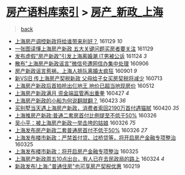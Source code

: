 [房产语料库索引](../../README.md)  > [房产_新政_上海](房产_新政_上海.md)
====
> [back](../README.md)

- [上海房产调控新政将给谁带来利好？](http://jkwz.applinzi.com/ittc/6906056269869089797.html#%E4%B8%8A%E6%B5%B7%E6%88%BF%E4%BA%A7%E8%B0%83%E6%8E%A7%E6%96%B0%E6%94%BF%E5%B0%86%E7%BB%99%E8%B0%81%E5%B8%A6%E6%9D%A5%E5%88%A9%E5%A5%BD%EF%BC%9F) 161129 *10* 
- [一张图读懂上海房产新政 五大关键问题买房者要关注](http://jkwz.applinzi.com/ittc/6905855942045729796.html#%E4%B8%80%E5%BC%A0%E5%9B%BE%E8%AF%BB%E6%87%82%E4%B8%8A%E6%B5%B7%E6%88%BF%E4%BA%A7%E6%96%B0%E6%94%BF+%E4%BA%94%E5%A4%A7%E5%85%B3%E9%94%AE%E9%97%AE%E9%A2%98%E4%B9%B0%E6%88%BF%E8%80%85%E8%A6%81%E5%85%B3%E6%B3%A8) 161129  
- [发布虚假&quot;房产新政&quot;引发上海离婚潮 IT男被公诉](http://jkwz.applinzi.com/ittc/6904155671515104260.html#%E5%8F%91%E5%B8%83%E8%99%9A%E5%81%87%26quot%3B%E6%88%BF%E4%BA%A7%E6%96%B0%E6%94%BF%26quot%3B%E5%BC%95%E5%8F%91%E4%B8%8A%E6%B5%B7%E7%A6%BB%E5%A9%9A%E6%BD%AE+IT%E7%94%B7%E8%A2%AB%E5%85%AC%E8%AF%89) 161124 *3* 
- [散布&quot;上海房产新政谣言&quot;微信号遭网信办集中处理](http://jkwz.applinzi.com/ittc/6874840391861404677.html#%E6%95%A3%E5%B8%83%26quot%3B%E4%B8%8A%E6%B5%B7%E6%88%BF%E4%BA%A7%E6%96%B0%E6%94%BF%E8%B0%A3%E8%A8%80%26quot%3B%E5%BE%AE%E4%BF%A1%E5%8F%B7%E9%81%AD%E7%BD%91%E4%BF%A1%E5%8A%9E%E9%9B%86%E4%B8%AD%E5%A4%84%E7%90%86) 160906  
- [房产新政谣言惹祸，上海人排队离婚太疯狂](http://jkwz.applinzi.com/ittc/6872950183863780357.html#%E6%88%BF%E4%BA%A7%E6%96%B0%E6%94%BF%E8%B0%A3%E8%A8%80%E6%83%B9%E7%A5%B8%EF%BC%8C%E4%B8%8A%E6%B5%B7%E4%BA%BA%E6%8E%92%E9%98%9F%E7%A6%BB%E5%A9%9A%E5%A4%AA%E7%96%AF%E7%8B%82) 160901 *9* 
- [新VS旧 传上海房产契税新政 父母给子女买房契税将减少](http://jkwz.applinzi.com/ittc/6854287346618614788.html#%E6%96%B0VS%E6%97%A7+%E4%BC%A0%E4%B8%8A%E6%B5%B7%E6%88%BF%E4%BA%A7%E5%A5%91%E7%A8%8E%E6%96%B0%E6%94%BF+%E7%88%B6%E6%AF%8D%E7%BB%99%E5%AD%90%E5%A5%B3%E4%B9%B0%E6%88%BF%E5%A5%91%E7%A8%8E%E5%B0%86%E5%87%8F%E5%B0%91) 160713  
- [上海房产新政后首拍抢出仨地王 地价已超当地现房价](http://jkwz.applinzi.com/ittc/6831238959421981700.html#%E4%B8%8A%E6%B5%B7%E6%88%BF%E4%BA%A7%E6%96%B0%E6%94%BF%E5%90%8E%E9%A6%96%E6%8B%8D%E6%8A%A2%E5%87%BA%E4%BB%A8%E5%9C%B0%E7%8E%8B+%E5%9C%B0%E4%BB%B7%E5%B7%B2%E8%B6%85%E5%BD%93%E5%9C%B0%E7%8E%B0%E6%88%BF%E4%BB%B7) 160512  
- [上海房产新政满月 资金端监管再出重拳](http://jkwz.applinzi.com/ittc/6825638043427800069.html#%E4%B8%8A%E6%B5%B7%E6%88%BF%E4%BA%A7%E6%96%B0%E6%94%BF%E6%BB%A1%E6%9C%88+%E8%B5%84%E9%87%91%E7%AB%AF%E7%9B%91%E7%AE%A1%E5%86%8D%E5%87%BA%E9%87%8D%E6%8B%B3) 160427 *4* 
- [上海房产新政的小船为何说翻就翻？](http://jkwz.applinzi.com/ittc/6824359969209975813.html#%E4%B8%8A%E6%B5%B7%E6%88%BF%E4%BA%A7%E6%96%B0%E6%94%BF%E7%9A%84%E5%B0%8F%E8%88%B9%E4%B8%BA%E4%BD%95%E8%AF%B4%E7%BF%BB%E5%B0%B1%E7%BF%BB%EF%BC%9F) 160423 *36* 
- [买别墅当天遇上海房产新政，消费者索回2190万首付遇猫腻](http://jkwz.applinzi.com/ittc/6823234617460917252.html#%E4%B9%B0%E5%88%AB%E5%A2%85%E5%BD%93%E5%A4%A9%E9%81%87%E4%B8%8A%E6%B5%B7%E6%88%BF%E4%BA%A7%E6%96%B0%E6%94%BF%EF%BC%8C%E6%B6%88%E8%B4%B9%E8%80%85%E7%B4%A2%E5%9B%9E2190%E4%B8%87%E9%A6%96%E4%BB%98%E9%81%87%E7%8C%AB%E8%85%BB) 160420 *35* 
- [上海推房产新政:普通二套房首付比例提至不低于50%](http://jkwz.applinzi.com/ittc/6813808606386324485.html#%E4%B8%8A%E6%B5%B7%E6%8E%A8%E6%88%BF%E4%BA%A7%E6%96%B0%E6%94%BF%3A%E6%99%AE%E9%80%9A%E4%BA%8C%E5%A5%97%E6%88%BF%E9%A6%96%E4%BB%98%E6%AF%94%E4%BE%8B%E6%8F%90%E8%87%B3%E4%B8%8D%E4%BD%8E%E4%BA%8E50%25) 160326  
- [吴小平：被上海房产新政一举击垮的姑娘](http://jkwz.applinzi.com/ittc/6813800400901637124.html#%E5%90%B4%E5%B0%8F%E5%B9%B3%EF%BC%9A%E8%A2%AB%E4%B8%8A%E6%B5%B7%E6%88%BF%E4%BA%A7%E6%96%B0%E6%94%BF%E4%B8%80%E4%B8%BE%E5%87%BB%E5%9E%AE%E7%9A%84%E5%A7%91%E5%A8%98) 160326 *75* 
- [上海发布房产新政二套普通房首付不低于50%](http://jkwz.applinzi.com/ittc/6813710014774510597.html#%E4%B8%8A%E6%B5%B7%E5%8F%91%E5%B8%83%E6%88%BF%E4%BA%A7%E6%96%B0%E6%94%BF%E4%BA%8C%E5%A5%97%E6%99%AE%E9%80%9A%E6%88%BF%E9%A6%96%E4%BB%98%E4%B8%8D%E4%BD%8E%E4%BA%8E50%25) 160326 *27* 
- [上海发布楼市新政：严禁首付贷、过桥贷等，将开启房产金融专项整治](http://jkwz.applinzi.com/ittc/6813569091121972229.html#%E4%B8%8A%E6%B5%B7%E5%8F%91%E5%B8%83%E6%A5%BC%E5%B8%82%E6%96%B0%E6%94%BF%EF%BC%9A%E4%B8%A5%E7%A6%81%E9%A6%96%E4%BB%98%E8%B4%B7%E3%80%81%E8%BF%87%E6%A1%A5%E8%B4%B7%E7%AD%89%EF%BC%8C%E5%B0%86%E5%BC%80%E5%90%AF%E6%88%BF%E4%BA%A7%E9%87%91%E8%9E%8D%E4%B8%93%E9%A1%B9%E6%95%B4%E6%B2%BB) 160325  
- [上海发布楼市新政：将开启房产金融专项整治](http://jkwz.applinzi.com/ittc/6813493639959282693.html#%E4%B8%8A%E6%B5%B7%E5%8F%91%E5%B8%83%E6%A5%BC%E5%B8%82%E6%96%B0%E6%94%BF%EF%BC%9A%E5%B0%86%E5%BC%80%E5%90%AF%E6%88%BF%E4%BA%A7%E9%87%91%E8%9E%8D%E4%B8%93%E9%A1%B9%E6%95%B4%E6%B2%BB) 160325  
- [上海房产新政周五10点出台，有人已在去民政局的路上](http://jkwz.applinzi.com/ittc/6813273173319484420.html#%E4%B8%8A%E6%B5%B7%E6%88%BF%E4%BA%A7%E6%96%B0%E6%94%BF%E5%91%A8%E4%BA%9410%E7%82%B9%E5%87%BA%E5%8F%B0%EF%BC%8C%E6%9C%89%E4%BA%BA%E5%B7%B2%E5%9C%A8%E5%8E%BB%E6%B0%91%E6%94%BF%E5%B1%80%E7%9A%84%E8%B7%AF%E4%B8%8A) 160324 *4* 
- [新政发布!上海:&quot;普通住房&quot;也可享房产契税优惠](http://jkwz.applinzi.com/ittc/6800608197488411653.html#%E6%96%B0%E6%94%BF%E5%8F%91%E5%B8%83%21%E4%B8%8A%E6%B5%B7%3A%26quot%3B%E6%99%AE%E9%80%9A%E4%BD%8F%E6%88%BF%26quot%3B%E4%B9%9F%E5%8F%AF%E4%BA%AB%E6%88%BF%E4%BA%A7%E5%A5%91%E7%A8%8E%E4%BC%98%E6%83%A0) 160219  
